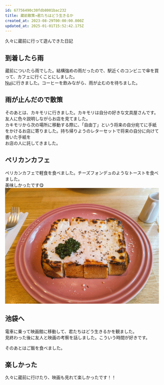 ```yaml
---
id: 67756490c30fdb8001bac232
title: 蔵前散策→君たちはどう生きるか
created_at: 2023-08-29T00:00:00.000Z
updated_at: 2025-01-01T15:52:42.175Z
---
```


<p>久々に蔵前に行って遊んできた日記</p>
<h2>到着したら雨</h2>
<p>蔵前についたら雨でした。結構強めの雨だったので、駅近くのコンビニで傘を買って、カフェに行くことにしました。<br/>
<a href="https://backpackersjapan.co.jp/nuihostel/cafe">Nui</a>に行きました。コーヒーを飲みながら、雨が止むのを待ちました。</p>
<h2>雨が止んだので散策</h2>
<p>そのあとは、カキモリに行きました。カキモリは自分の好きな文具屋さんです。<br/>
友人に色々説明しながらお店を見てました。<br/>
カキモリから次の場所に移動する際に、「自由丁」という将来の自分宛てに手紙をかけるお店に寄りました。持ち帰りようのレターセットで将来の自分に向けて書いた手紙を<br/>
お店の人に託してきました。</p>
<h2>ペリカンカフェ</h2>
<p>ペリカンカフェで軽食を食べました。チーズフォンデュのようなトーストを食べました。<br/>
美味しかったです😋<br/>
<img alt="cafe.jpeg" src="cafe.jpeg"/></p>
<h2>池袋へ</h2>
<p>電車に乗って映画館に移動して、君たちはどう生きるかを観ました。<br/>
見終わった後に友人と映画の考察を話しました。こういう時間が好きです。</p>
<p>そのあとはご飯を食べました。</p>
<h2>楽しかった</h2>
<p>久々に蔵前に行けたり、映画も見れて楽しかったです！！</p>
